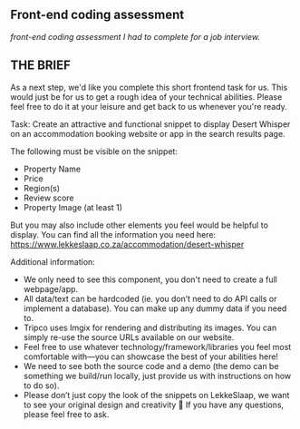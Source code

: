 ## Front-end coding assessment
_front-end coding assessment I had to complete for a job interview._

## **THE BRIEF**

As a next step, we'd like you complete this short frontend task for us. This would just be for us to get a rough idea of your technical abilities. Please feel free to do it at your leisure and get back to us whenever you're ready.

Task: Create an attractive and functional snippet to display Desert Whisper on an accommodation booking website or app in the search results page.

The following must be visible on the snippet:

- Property Name
- Price
- Region(s)
- Review score
- Property Image (at least 1)

But you may also include other elements you feel would be helpful to display.
You can find all the information you need here: https://www.lekkeslaap.co.za/accommodation/desert-whisper

Additional information:

- We only need to see this component, you don't need to create a full webpage/app.
- All data/text can be hardcoded (ie. you don’t need to do API calls or implement a database). You can make up any dummy data if you need to.
- Tripco uses Imgix for rendering and distributing its images. You can simply re-use the source URLs available on our website.
- Feel free to use whatever technology/framework/libraries you feel most comfortable with—you can showcase the best of your abilities here!
- We need to see both the source code and a demo (the demo can be something we build/run locally, just provide us with instructions on how to do so).
- Please don’t just copy the look of the snippets on LekkeSlaap, we want to see your original design and creativity 🙂
  If you have any questions, please feel free to ask.
